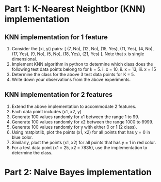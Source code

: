# Part 1: K-Nearest Neightbor (KNN) implementation

## KNN implementation for 1 feature
1. Consider the (xi, yi) pairs: [ (7, No), (12, No), (15, Yes), (11, Yes), (4, No), (17, Yes), (9, No), (5, No), (18, Yes), (21, Yes) ]. Note that x is single dimensional.
2. Implement KNN algorithm in python to determine which class does the following test data points belong to for k = 5.
   i. x = 10,
   ii. x = 13,
   iii. x = 15
4. Determine the class for the above 3 test data points for K = 5.
5. Write down your observations from the above experiments.

## KNN implementation for 2 features
1. Extend the above implementation to accommodate 2 features. 
2. Each data point includes (x1, x2, y)
3. Generate 100 values randomly for x1 between the range 1 to 99.
4. Generate 100 values randomly for x2 between the range 1000 to 9999.
5. Generate 100 values randomly for y with either 0 or 1 (2 class).
6. Using matplotlib, plot the points (x1, x2) for all points that has y = 0 in blue color.
7. Similarly, plost the points (x1, x2) for all points that has y = 1 in red color.
8. For a test data point (x1 = 25, x2 = 7835), use the implementation to determine the class.

# Part 2: Naive Bayes implementation

